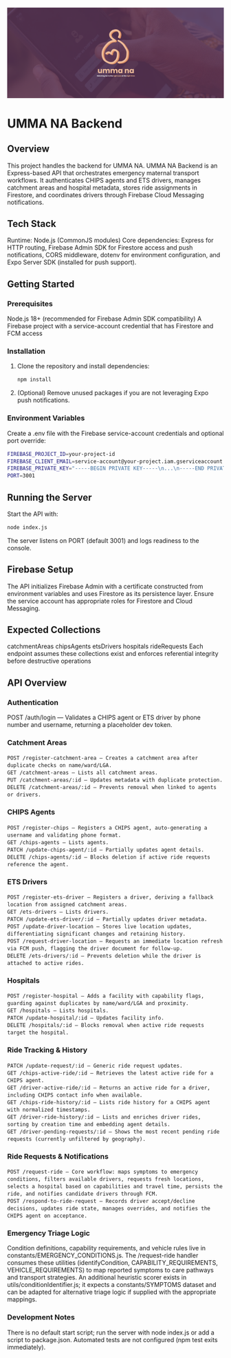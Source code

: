 ![UMMA Logo](assets/ummana.png)

# UMMA NA Backend
## Overview
This project handles the backend for UMMA NA.
UMMA NA Backend is an Express-based API that orchestrates emergency maternal transport workflows. It authenticates CHIPS agents and ETS drivers, manages catchment areas and hospital metadata, stores ride assignments in Firestore, and coordinates drivers through Firebase Cloud Messaging notifications.

## Tech Stack
Runtime: Node.js (CommonJS modules)
Core dependencies: Express for HTTP routing, Firebase Admin SDK for Firestore access and push notifications, CORS middleware, dotenv for environment configuration, and Expo Server SDK (installed for push support).

## Getting Started

### Prerequisites
Node.js 18+ (recommended for Firebase Admin SDK compatibility)
A Firebase project with a service-account credential that has Firestore and FCM access

### Installation
1. Clone the repository and install dependencies:
   ```bash
   npm install
   ```
3. (Optional) Remove unused packages if you are not leveraging Expo push notifications.

### Environment Variables
Create a .env file with the Firebase service-account credentials and optional port override:
   ```bash
   FIREBASE_PROJECT_ID=your-project-id
   FIREBASE_CLIENT_EMAIL=service-account@your-project.iam.gserviceaccount.com
   FIREBASE_PRIVATE_KEY="-----BEGIN PRIVATE KEY-----\n...\n-----END PRIVATE KEY-----\n"
   PORT=3001
   ```

## Running the Server

Start the API with:
```bash
node index.js
```
The server listens on PORT (default 3001) and logs readiness to the console.

## Firebase Setup
The API initializes Firebase Admin with a certificate constructed from environment variables and uses Firestore as its persistence layer. Ensure the service account has appropriate roles for Firestore and Cloud Messaging.

## Expected Collections
catchmentAreas
chipsAgents
etsDrivers
hospitals
rideRequests
Each endpoint assumes these collections exist and enforces referential integrity before destructive operations

## API Overview

### Authentication
POST /auth/login — Validates a CHIPS agent or ETS driver by phone number and username, returning a placeholder dev token.

### Catchment Areas
 `POST /register-catchment-area — Creates a catchment area after duplicate checks on name/ward/LGA.`  
 `GET /catchment-areas — Lists all catchment areas.`  
 `PUT /catchment-areas/:id — Updates metadata with duplicate protection.`  
 `DELETE /catchment-areas/:id — Prevents removal when linked to agents or drivers.`  

### CHIPS Agents
`POST /register-chips — Registers a CHIPS agent, auto-generating a username and validating phone format.`  
`GET /chips-agents — Lists agents.`  
`PATCH /update-chips-agent/:id — Partially updates agent details.`  
`DELETE /chips-agents/:id — Blocks deletion if active ride requests reference the agent.`  

### ETS Drivers
`POST /register-ets-driver — Registers a driver, deriving a fallback location from assigned catchment areas.`  
`GET /ets-drivers — Lists drivers.`  
`PATCH /update-ets-driver/:id — Partially updates driver metadata.`  
`POST /update-driver-location — Stores live location updates, differentiating significant changes and retaining history.`  
`POST /request-driver-location — Requests an immediate location refresh via FCM push, flagging the driver document for follow-up.`  
`DELETE /ets-drivers/:id — Prevents deletion while the driver is attached to active rides.`  

### Hospitals
`POST /register-hospital — Adds a facility with capability flags, guarding against duplicates by name/ward/LGA and proximity.`  
`GET /hospitals — Lists hospitals.`  
`PATCH /update-hospital/:id — Updates facility info.`  
`DELETE /hospitals/:id — Blocks removal when active ride requests target the hospital.`  

### Ride Tracking & History
`PATCH /update-request/:id — Generic ride request updates.`  
`GET /chips-active-ride/:id — Retrieves the latest active ride for a CHIPS agent.`  
`GET /driver-active-ride/:id — Returns an active ride for a driver, including CHIPS contact info when available.`  
`GET /chips-ride-history/:id — Lists ride history for a CHIPS agent with normalized timestamps.`  
`GET /driver-ride-history/:id — Lists and enriches driver rides, sorting by creation time and embedding agent details.`  
`GET /driver-pending-requests/:id — Shows the most recent pending ride requests (currently unfiltered by geography).`  

### Ride Requests & Notifications
`POST /request-ride — Core workflow: maps symptoms to emergency conditions, filters available drivers, requests fresh locations, selects a hospital based on capabilities and travel time, persists the ride, and notifies candidate drivers through FCM.`  
`POST /respond-to-ride-request — Records driver accept/decline decisions, updates ride state, manages overrides, and notifies the CHIPS agent on acceptance.`  

### Emergency Triage Logic
Condition definitions, capability requirements, and vehicle rules live in constants/EMERGENCY_CONDITIONS.js. 
The /request-ride handler consumes these utilities (identifyCondition, CAPABILITY_REQUIREMENTS, VEHICLE_REQUIREMENTS) to map reported symptoms to care pathways and transport strategies.
An additional heuristic scorer exists in utils/conditionIdentifier.js; it expects a constants/SYMPTOMS dataset and can be adapted for alternative triage logic if supplied with the appropriate mappings.

### Development Notes
There is no default start script; run the server with node index.js or add a script to package.json.
Automated tests are not configured (npm test exits immediately).


